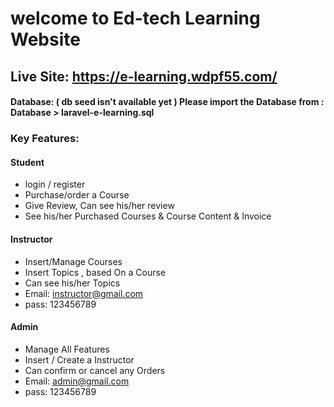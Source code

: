 # welcome to Ed-tech Learning Website

## Live Site: https://e-learning.wdpf55.com/


#### Database: ( db seed isn't available yet ) Please import the Database from : Database > laravel-e-learning.sql 

### Key Features:

#### Student
* login / register
* Purchase/order a Course
* Give Review, Can see his/her review
* See his/her Purchased Courses & Course Content & Invoice


#### Instructor
* Insert/Manage Courses
* Insert Topics , based On a Course
* Can see his/her Topics
* Email: instructor@gmail.com
* pass: 123456789


#### Admin
* Manage All Features
* Insert / Create a Instructor 
* Can confirm or cancel any Orders
* Email: admin@gmail.com
* pass: 123456789

